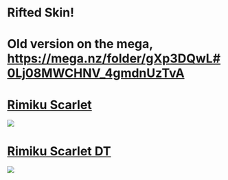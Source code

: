 # Rifted Skin! 
# Old version on the mega, https://mega.nz/folder/gXp3DQwL#0Lj08MWCHNV_4gmdnUzTvA

# [Rimiku Scarlet](https://rifted.s-ul.eu/9RyzhFWJ)
![](https://osu.ppy.sh/ss/16779659/cc90)

# [Rimiku Scarlet DT](https://rifted.s-ul.eu/PB2ogPbF)
![](https://osu.ppy.sh/ss/16779664/73de)
